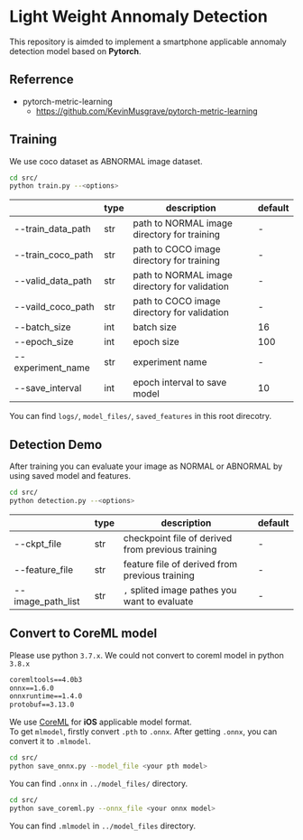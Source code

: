 # Light Weight Annomaly Detection

This repository is aimded to implement a smartphone applicable annomaly detection model based on **Pytorch**.

## Referrence
- pytorch-metric-learning
  - https://github.com/KevinMusgrave/pytorch-metric-learning
  
## Training

We use coco dataset as ABNORMAL image dataset.

```bash
cd src/
python train.py --<options>
```

|  | type | description | default |
| ------ | ------ | ------ | ------ |
| --train_data_path | str | path to NORMAL image directory for training | - |
| --train_coco_path | str | path to COCO image directory for training | - |
| --valid_data_path | str | path to NORMAL image directory for validation | - |
| --vaild_coco_path | str | path to COCO image directory for validation | - |
| --batch_size | int | batch size | 16 |
| --epoch_size | int | epoch size | 100 |
| --experiment_name | str | experiment name | - |
| --save_interval | int | epoch interval to save model | 10 |

You can find `logs/`, `model_files/`, `saved_features` in this root direcotry.  

## Detection Demo

After training you can evaluate your image as NORMAL or ABNORMAL by using saved model and features.

```bash
cd src/
python detection.py --<options>
```

|  | type | description | default |
| ------ | ------ | ------ | ------ |
| --ckpt_file | str | checkpoint file of derived from previous training | - |
| --feature_file | str | feature file of derived from previous training  | - |
| --image_path_list | str | `,` splited image pathes you want to evaluate | - |

## Convert to CoreML model

Please use python `3.7.x`. We could not convert to coreml model in python `3.8.x`

```txt
coremltools==4.0b3 
onnx==1.6.0      
onnxruntime==1.4.0
protobuf==3.13.0
```

We use [CoreML](https://github.com/apple/coremltools) for **iOS** applicable model format.  
To get `mlmodel`, firstly convert `.pth` to `.onnx`. After getting `.onnx`, you can convert it to `.mlmodel`.

```bash
cd src/
python save_onnx.py --model_file <your pth model>
```

You can find `.onnx` in `../model_files/` directory.

```bash
cd src/
python save_coreml.py --onnx_file <your onnx model>
```

You can find `.mlmodel` in `../model_files` directory.
